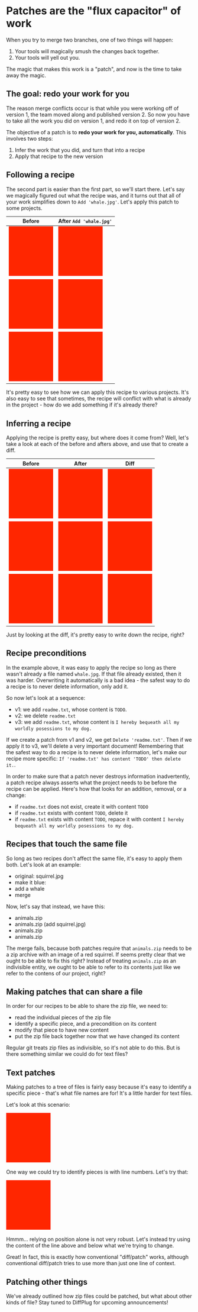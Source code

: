 # Patches are the "flux capacitor" of work

When you try to merge two branches, one of two things will happen:

1. Your tools will magically smush the changes back together.
2. Your tools will yell out you.

The magic that makes this work is a "patch", and now is the time to take away the magic.

## The goal: redo your work for you

The reason merge conflicts occur is that while you were working off of version 1, the team moved along and published version 2.  So now you have to take all the work you did on version 1, and redo it on top of version 2.

The objective of a patch is to **redo your work for you, automatically**.  This involves two steps:

1. Infer the work that you did, and turn that into a recipe
2. Apply that recipe to the new version

## Following a recipe

The second part is easier than the first part, so we'll start there.  Let's say we magically figured out what the recipe was, and it turns out that all of your work simplifies down to `Add 'whale.jpg'`.  Let's apply this patch to some projects.

| Before                                        | After `Add 'whale.jpg'`                     |
|--                                             | --                                          |
| ![Docs before](patch-docs-before.png)         | ![Docs after](patch-docs-after.png)         |
| ![C before](patch-c-before.png)               | ![C after](patch-c-after.png)               |
| ![Conflict before](patch-conflict-before.png) | ![Conflict after](patch-conflict-after.png) |

<!---
docs:
- docs.txt
- demo.zip

c:
- MAKEFILE
- main.c
- zlib.c

conflict:
- squirrel.jpg
- whale.jpg
-->

It's pretty easy to see how we can apply this recipe to various projects.  It's also easy to see that sometimes, the recipe will conflict with what is already in the project - how do we add something if it's already there?

## Inferring a recipe

Applying the recipe is pretty easy, but where does it come from?  Well, let's take a look at each of the before and afters above, and use that to create a diff.

| Before                                      | After                                     | Diff   |
|--                                           | --                                        | --     |
| ![Docs before](patch-docs-before.png)       | ![Docs after](patch-docs-after.png)       | ![Docs diff](patch-docs-diff.png)         |
| ![C before](patch-c-before.png)             | ![C after](patch-c-after.png)             | ![C diff](patch-c-diff.png)               |
| ![Missing before](patch-missing-before.png) | ![Missing after](patch-missing-after.png) | ![Missing diff](patch-missing-diff.png)   |

Just by looking at the diff, it's pretty easy to write down the recipe, right?

## Recipe preconditions

In the example above, it was easy to apply the recipe so long as there wasn't already a file named `whale.jpg`.  If that file already existed, then it was harder.  Overwriting it automatically is a bad idea - the safest way to do a recipe is to never delete information, only add it.

So now let's look at a sequence:

- v1: we add `readme.txt`, whose content is `TODO`.
- v2: we delete `readme.txt`
- v3: we add `readme.txt`, whose content is `I hereby bequeath all my worldly posessions to my dog.`

If we create a patch from v1 and v2, we get `Delete 'readme.txt'`.  Then if we apply it to v3, we'll delete a very important document!  Remembering that the safest way to do a recipe is to never delete information, let's make our recipe more specific: `If 'readme.txt' has content 'TODO' then delete it.`.

In order to make sure that a patch never destroys information inadvertently, a patch recipe always asserts what the project needs to be before the recipe can be applied.  Here's how that looks for an addition, removal, or a change:

- if `readme.txt` does not exist, create it with content `TODO`
- if `readme.txt` exists with content `TODO`, delete it
- if `readme.txt` exists with content `TODO`, repace it with content `I hereby bequeath all my worldly posessions to my dog.`

## Recipes that touch the same file

So long as two recipes don't affect the same file, it's easy to apply them both.  Let's look at an example:

- original: squirrel.jpg
- make it blue:
- add a whale
- merge

Now, let's say that instead, we have this:

- animals.zip
- animals.zip (add squirrel.jpg)
- animals.zip
- animals.zip

The merge fails, because both patches require that `animals.zip` needs to be a zip archive with an image of a red squirrel.  If seems pretty clear that we ought to be able to fix this right?  Instead of treating `animals.zip` as an indivisible entity, we ought to be able to refer to its contents just like we refer to the contens of our project, right?

## Making patches that can share a file

In order for our recipes to be able to share the zip file, we need to:

- read the individual pieces of the zip file
- identify a specific piece, and a precondition on its content
- modify that piece to have new content
- put the zip file back together now that we have changed its content

Regular git treats zip files as indivisible, so it's not able to do this.  But is there something similar we could do for text files?

## Text patches

Making patches to a tree of files is fairly easy because it's easy to identify a specific piece - that's what file names are for!  It's a little harder for text files.

Let's look at this scenario:

![Conflict with text files](TODO.png)

<!---
The Merry Versions of Vindsor
Act II, Scene 2

Git: I will not merge thy zip.
User: Why then the world's mine oyster,
	Which I with DiffPlug will open.
Git: Not a byte.
-->

One way we could try to identify pieces is with line numbers.  Let's try that:

![Resolve with line numbers](TODO.png)

Hmmm... relying on position alone is not very robust.  Let's instead try using the content of the line above and below what we're trying to change.

<!---
above: User: Why then the world's mine oyster,
below:      Which I with sword will open.
before:      Which I with sword will open.
after:      Which I with DiffPlug will open.
-->

Great!  In fact, this is exactly how conventional "diff/patch" works, although conventional diff/patch tries to use more than just one line of context.

## Patching other things

We've already outlined how zip files could be patched, but what about other kinds of file?  Stay tuned to DiffPlug for upcoming announcements!
